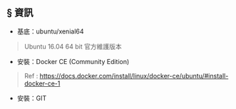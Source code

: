 ﻿## § 資訊

+ 基底：ubuntu/xenial64
> Ubuntu 16.04 64 bit 官方維護版本

+ 安裝：Docker CE (Community Edition)
> Ref : https://docs.docker.com/install/linux/docker-ce/ubuntu/#install-docker-ce-1

+ 安裝：GIT
